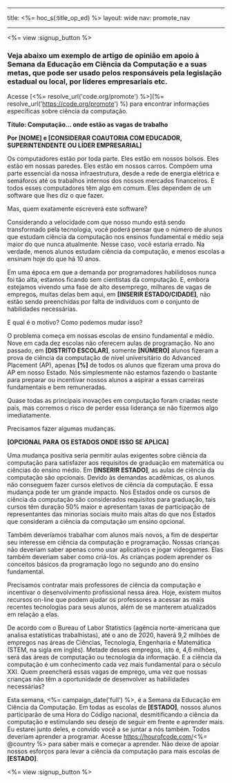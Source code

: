 * * *

title: <%= hoc_s(:title_op_ed) %> layout: wide nav: promote_nav

* * *

<%= view :signup_button %>

### Veja abaixo um exemplo de artigo de opinião em apoio à Semana da Educação em Ciência da Computação e a suas metas, que pode ser usado pelos responsáveis pela legislação estadual ou local, por líderes empresariais etc.

  


Acesse [<%= resolve_url('code.org/promote') %>](%= resolve_url('https://code.org/promote') %) para encontrar informações específicas sobre ciência da computação.

**Título: Computação… onde estão as vagas de trabalho**

**Por [NOME] e [CONSIDERAR COAUTORIA COM EDUCADOR, SUPERINTENDENTE OU LÍDER EMPRESARIAL]**

Os computadores estão por toda parte. Eles estão em nossos bolsos. Eles estão em nossas paredes. Eles estão em nossos carros. Compõem uma parte essencial da nossa infraestrutura, desde a rede de energia elétrica e semáforos até os trabalhos internos dos nossos mercados financeiros. E todos esses computadores têm algo em comum. Eles dependem de um software que lhes diz o que fazer.

Mas, quem exatamente escreverá este software?

Considerando a velocidade com que nosso mundo está sendo transformado pela tecnologia, você poderá pensar que o número de alunos que estudam ciência da computação nos ensinos fundamental e médio seja maior do que nunca atualmente. Nesse caso, você estaria errado. Na verdade, menos alunos estudam ciência da computação, e menos escolas a ensinam hoje do que há 10 anos.

Em uma época em que a demanda por programadores habilidosos nunca foi tão alta, estamos ficando sem cientistas da computação. E, embora estejamos vivendo uma fase de alto desemprego, milhares de vagas de empregos, muitas delas bem aqui, em **[INSERIR ESTADO/CIDADE]**, não estão sendo preenchidas por falta de indivíduos com o conjunto de habilidades necessárias.

E qual é o motivo? Como podemos mudar isso?

O problema começa em nossas escolas de ensino fundamental e médio. Nove em cada dez escolas não oferecem aulas de programação. No ano passado, em **[DISTRITO ESCOLAR]**, somente **[NÚMERO]** alunos fizeram a prova de ciência da computação de nível universitário do Advanced Placement (AP), apenas **[%]** de todos os alunos que fizeram uma prova do AP em nosso Estado. Nós simplesmente não estamos fazendo o bastante para preparar ou incentivar nossos alunos a aspirar a essas carreiras fundamentais e bem remuneradas.

Quase todas as principais inovações em computação foram criadas neste país, mas corremos o risco de perder essa liderança se não fizermos algo imediatamente.

Precisamos fazer algumas mudanças.

**[OPCIONAL PARA OS ESTADOS ONDE ISSO SE APLICA]**

Uma mudança positiva seria permitir aulas exigentes sobre ciência da computação para satisfazer aos requisitos de graduação em matemática ou ciências do ensino médio. Em **[INSERIR ESTADO]**, as aulas de ciência da computação são opcionais. Devido às demandas acadêmicas, os alunos não conseguem fazer cursos eletivos de ciência da computação. E essa mudança pode ter um grande impacto. Nos Estados onde os cursos de ciência da computação são considerados requisitos para graduação, tais cursos têm duração 50% maior e apresentam taxas de participação de representantes das minorias sociais muito mais altas do que nos Estados que consideram a ciência da computação um ensino opcional.

Também deveríamos trabalhar com alunos mais novos, a fim de despertar seu interesse em ciência da computação e programação. Nossas crianças não deveriam saber apenas como usar aplicativos e jogar videogames. Elas também deveriam saber como criá-los. As crianças podem aprender os conceitos básicos da programação logo no segundo ano do ensino fundamental.

Precisamos contratar mais professores de ciência da computação e incentivar o desenvolvimento profissional nessa área. Hoje, existem muitos recursos on-line que podem ajudar os professores a acessar as mais recentes tecnologias para seus alunos, além de se manterem atualizados em relação a elas.

De acordo com o Bureau of Labor Statistics (agência norte-americana que analisa estatísticas trabalhistas), até o ano de 2020, haverá 9,2 milhões de empregos nas áreas de Ciências, Tecnologia, Engenharia e Matemática (STEM, na sigla em inglês). Metade desses empregos, isto é, 4,6 milhões, será das áreas de computação ou tecnologia da informação. E a ciência da computação é um conhecimento cada vez mais fundamental para o século XXI. Quem preencherá essas vagas de emprego, uma vez que nossas crianças não têm a oportunidade de desenvolver as habilidades necessárias?

Esta semana, <%= campaign_date('full') %>, é a Semana da Educação em Ciência da Computação. Em todas as escolas de **[ESTADO]**, nossos alunos participarão de uma Hora do Código nacional, desmitificando a ciência da computação e estimulando seu desejo de seguir em frente e aprender mais. Eu estarei junto deles, e convido você a se juntar a nós também. Todos deveriam aprender a programar. Acesse https://hourofcode.com/<%= @country %> para saber mais e começar a aprender. Não deixe de apoiar nossos esforços para levar a ciência da computação para mais escolas de **[ESTADO]**.

<%= view :signup_button %>
